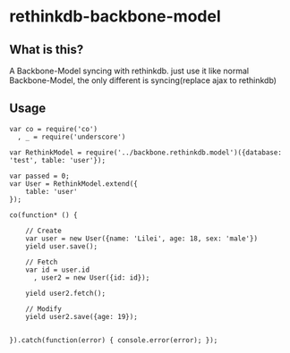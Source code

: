 rethinkdb-backbone-model
===========================
## What is this?
A Backbone-Model syncing with rethinkdb.
just use it like normal Backbone-Model, the only different is syncing(replace ajax to rethinkdb)

## Usage

```
var co = require('co')
  , _ = require('underscore')

var RethinkModel = require('../backbone.rethinkdb.model')({database: 'test', table: 'user'});

var passed = 0;
var User = RethinkModel.extend({
    table: 'user'
});

co(function* () {

    // Create
    var user = new User({name: 'Lilei', age: 18, sex: 'male'})
    yield user.save();

    // Fetch
    var id = user.id
      , user2 = new User({id: id});

    yield user2.fetch();

    // Modify
    yield user2.save({age: 19});


}).catch(function(error) { console.error(error); });

```
